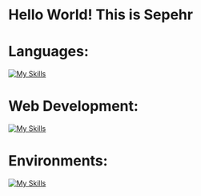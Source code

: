 # Hello World! This is Sepehr
# Languages:
[![My Skills](https://skillicons.dev/icons?i=python,java,js,php,ts,cs,cpp,c,bash&theme=light)](#hi)

# Web Development:
[![My Skills](https://skillicons.dev/icons?i=html,css,nodejs,express,react,flask,django,jquery&theme=light)](#hi)

# Environments:
[![My Skills](https://skillicons.dev/icons?i=linux,git,github,azure,aws&theme=light)](#hi)
